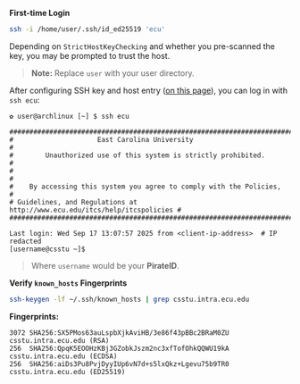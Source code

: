 **First-time Login**
```bash
ssh -i /home/user/.ssh/id_ed25519 'ecu'
```

Depending on `StrictHostKeyChecking` and whether you pre-scanned the key, you may be prompted to trust the host.

> **Note:** Replace `user` with your user directory.
 
After configuring SSH key and host entry ([on this page](ssh.md)), you can log in with `ssh ecu`:


```console-session
✿ user@archlinux [~] $ ssh ecu

############################################################################
#                     East Carolina University                             #
#        Unauthorized use of this system is strictly prohibited.           #
#                                                                          #
#    By accessing this system you agree to comply with the Policies,       #
# Guidelines, and Regulations at http://www.ecu.edu/itcs/help/itcspolicies #
############################################################################

Last login: Wed Sep 17 13:07:57 2025 from <client-ip-address>  # IP redacted
[username@csstu ~]$ 
```
> Where `username` would be your **PirateID**.

**Verify `known_hosts` Fingerprints**
```bash
ssh-keygen -lf ~/.ssh/known_hosts | grep csstu.intra.ecu.edu
```

**Fingerprints:**
```
3072 SHA256:SX5PMos63auLspbXjkAviHB/3e86f43pBBc2BRaM0ZU csstu.intra.ecu.edu (RSA)
256  SHA256:QpqK5EOOHzKBj3GZobkJszm2nc3xfTofOhkQQWU19kA csstu.intra.ecu.edu (ECDSA)
256  SHA256:aiDs3Pu8PvjDyyIUp6vN7d+s5lxQkz+Lgevu75b9TR0 csstu.intra.ecu.edu (ED25519)
```
